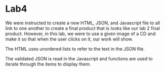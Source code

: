 # Lab4

We were instructed to create a new  HTML, JSON, and Javascript file to all link to 
one another to create a final product that is looks like our lab 2 final product. However,
in this lab, we were to use a given image of a CD and make it so that when the user clicks
on it, our work will show.

The HTML uses unordered lists to refer to the text in the JSON file.

The validated JSON is read in the Javascript and functions are used to iterate through
the items to display them. 